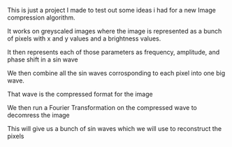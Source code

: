 This is just a project I made to test out some ideas i had for a new Image compression algorithm.



It works on greyscaled images where the image is represented as a bunch of pixels with x and y values and a brightness values.

It then represents each of those parameters as frequency, amplitude, and phase shift in a sin wave

We then combine all the sin waves corrosponding to each pixel into one big wave.

That wave is the compressed format for the image

We then run a Fourier Transformation on the compressed wave to decomress the image

This will give us a bunch of sin waves which we will use to reconstruct the pixels

